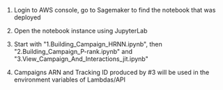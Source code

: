 1. Login to AWS console, go to Sagemaker to find the notebook that was deployed
2. Open the notebook instance using JupyterLab 
3. Start with "1.Building_Campaign_HRNN.ipynb", then "2.Building_Campaign_P-rank.ipynb" and "3.View_Campaign_And_Interactions_jit.ipynb"

4. Campaigns ARN and Tracking ID produced by #3 will be used in the environment variables of Lambdas/API